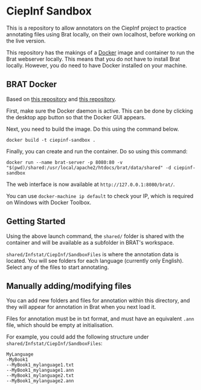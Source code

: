 # CiepInf Sandbox

This is a repository to allow annotators on the CiepInf project to practice annotating files using Brat locally, on their own localhost, before working on the live version.

This repository has the makings of a [Docker](https://www.docker.com/) image and container to run the Brat webserver locally. This means that you do not have to install Brat locally. However, you do need to have Docker installed on your machine.

## BRAT Docker

Based on [this repository](https://github.com/ddevaraj/docker-brat) and [this repository](https://github.com/cassj/brat-docker).

First, make sure the Docker daemon is active. This can be done by clicking the desktop app button so that the Docker GUI appears.

Next, you need to build the image. Do this using the command below.
```
docker build -t ciepinf-sandbox .
```

Finally, you can create and run the container. Do so using this command:
```
docker run --name brat-server -p 8080:80 -v "$(pwd)/shared:/usr/local/apache2/htdocs/brat/data/shared" -d ciepinf-sandbox
```

The web interface is now available at `http://127.0.0.1:8080/brat/`.

You can use `docker-machine ip default` to check your IP, which is required on Windows with Docker Toolbox.


## Getting Started

Using the above launch command, the `shared/` folder is shared with the container and will be available as a subfolder in BRAT's workspace.

`shared/Infstat/CiepInf/SandboxFiles` is where the annotation data is located. You will see folders for each language (currently only English). Select any of the files to start annotating.

## Manually adding/modifying files

You can add new folders and files for annotation within this directory, and they will appear for annotation in Brat when you next load it.

Files for annotation must be in txt format, and must have an equivalent `.ann` file, which should be empty at initialisation.

For example, you could add the following structure under `shared/Infstat/CiepInf/SandboxFiles`:

```
MyLanguage
-MyBook1
--MyBook1_mylanguage1.txt
--MyBook1_mylanguage1.ann
--MyBook1_mylanguage2.txt
--MyBook1_mylanguage2.ann
```
